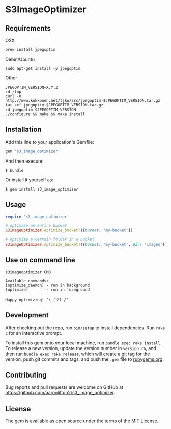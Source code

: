 # S3ImageOptimizer

## Requirements

OSX
```
brew install jpegoptim
```

Debin/Ubuntu
```
sudo apt-get install -y jpegoptim
```

Other
```
JPEGOPTIM_VERSION=X.Y.Z
cd /tmp
curl -O http://www.kokkonen.net/tjko/src/jpegoptim-$JPEGOPTIM_VERSION.tar.gz
tar zxf jpegoptim-$JPEGOPTIM_VERSION.tar.gz
cd jpegoptim-$JPEGOPTIM_VERSION
./configure && make && make install
```

## Installation

Add this line to your application's Gemfile:

```ruby
gem 's3_image_optimizer'
```

And then execute:

    $ bundle

Or install it yourself as:

    $ gem install s3_image_optimizer

## Usage

```ruby
require 's3_image_optimizer'

# optimize an entire bucket
S3ImageOptimizer.optimize_bucket!({bucket: 'my-bucket'})

# optimize a certain folder in a bucket
S3ImageOptimizer.optimize_bucket!({bucket: 'my-bucket', dir: 'images'})
```

## Use on command line

```
s3imageoptimizer CMD

Available commands:
[optimize_daemon] - run in background
[optimize]        - run in foreground

Happy optimizing! ¯\_(ツ)_/¯
```

## Development

After checking out the repo, run `bin/setup` to install dependencies. Run `rake c` for an interactive prompt.

To install this gem onto your local machine, run `bundle exec rake install`. To release a new version, update the version number in `version.rb`, and then run `bundle exec rake release`, which will create a git tag for the version, push git commits and tags, and push the `.gem` file to [rubygems.org](https://rubygems.org).

## Contributing

Bug reports and pull requests are welcome on GitHub at https://github.com/aaronlifton2/s3_image_optimizer.


## License

The gem is available as open source under the terms of the [MIT License](http://opensource.org/licenses/MIT).

